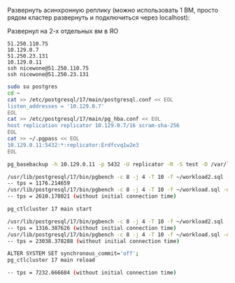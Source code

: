 Развернуть асинхронную реплику (можно использовать 1 ВМ, просто рядом кластер
развернуть и подключиться через localhost):

Развернул на 2-х отдельных вм в ЯО

```
51.250.110.75
10.129.0.7
51.250.23.131
10.129.0.11
ssh nicewone@51.250.110.75
ssh nicewone@51.250.23.131
```

```bash
sudo su postgres 
cd ~
cat >> /etc/postgresql/17/main/postgresql.conf << EOL
listen_addresses = '10.129.0.7'
EOL
cat >> /etc/postgresql/17/main/pg_hba.conf << EOL
host replication replicator 10.129.0.7/16 scram-sha-256
EOL
cat >> ~/.pgpass << EOL
10.129.0.11:5432:*:replicator:Erdfcvq1w2e3
EOL
```

```bash
pg_basebackup -h 10.129.0.11 -p 5432 -U replicator -R -S test -D /var/lib/postgresql/17/main
```

```bash
/usr/lib/postgresql/17/bin/pgbench -c 8 -j 4 -T 10 -f ~/workload2.sql -n -U postgres -p 5432 thai
-- tps = 1176.214659 
/usr/lib/postgresql/17/bin/pgbench -c 8 -j 4 -T 10 -f ~/workload.sql -n -U postgres thai
-- tps = 2610.178021 (without initial connection time)
```

```bash
pg_ctlcluster 17 main start
```

```bash
/usr/lib/postgresql/17/bin/pgbench -c 8 -j 4 -T 10 -f ~/workload2.sql -n -U postgres -p 5432 thai
-- tps = 1316.387626 (without initial connection time)
/usr/lib/postgresql/17/bin/pgbench -c 8 -j 4 -T 10 -f ~/workload.sql -n -U postgres thai
-- tps = 23038.378288 (without initial connection time)
```

```bash
ALTER SYSTEM SET synchronous_commit='off';
pg_ctlcluster 17 main reload
```

```bash
-- tps = 7232.666684 (without initial connection time)
```
